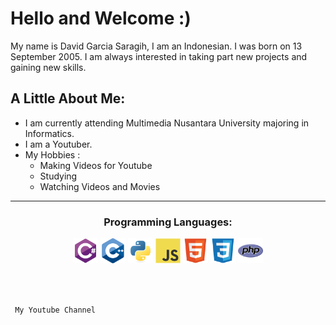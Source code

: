 <!DOCTYPE html>
<html lang = "en-US">
<head>
</head>
<body>
  <h1> Hello and Welcome :) </h1>
<p>
  <div id = "hello-world">
    My name is David Garcia Saragih, I am an Indonesian. I was born on 13 September 2005. I am always interested in taking part new projects and gaining new skills. 
  </div> <!-- hello-world -->
<p>
  <div id = "alittle-aboutme">
    <h2>
      A Little About Me:
    </h2>
  </div>
  <ul>
    <li> I am currently attending <a href="https://www.umn.ac.id/" style="text-decoration: none;" target="_blank">Multimedia Nusantara University</a> majoring in Informatics. </li>
      <li> I am a <a href="https://www.youtube.com/channel/UCDRagVrqj_v2Wbf_UFfTluw" style="text-decoration: none;" target="_blank">Youtuber</a>. </li>
      <li> My Hobbies :
        <ul>
          <li> Making Videos for Youtube </li>
          <li> Studying </li>
          <li> Watching Videos and Movies </li>
        </ul>
      </li>
  </ul>
  <hr>
  <p align="center">
  <div id = "programming-languages">
   <h3 align="center">
     Programming Languages:
   </h3>
  </div>
   <p align = "center">
     <a href = "https://en.wikipedia.org/wiki/C_Sharp_(programming_language)" target = "_blank"><img src="https://raw.githubusercontent.com/devicons/devicon/master/icons/csharp/csharp-original.svg" alt="CSharp" width="40" height="40" style="max-width:100%;" title = "C#"></a>
     <a href = "https://en.wikipedia.org/wiki/C%2B%2B" target = "_blank"><img src="https://raw.githubusercontent.com/devicons/devicon/master/icons/cplusplus/cplusplus-original.svg" alt="CPlusPlus" width="40" height="40" style="max-width:100%;" title = "C++"></a>
     <a href = "https://en.wikipedia.org/wiki/Python_(programming_language)" target = "_blank"><img src="https://raw.githubusercontent.com/devicons/devicon/master/icons/python/python-original.svg" alt="Python" width="40" height="40" style="max-width:100%;" title = "Python"></a>
     <a href = "https://en.wikipedia.org/wiki/JavaScript" target = "_blank"><img src="https://raw.githubusercontent.com/devicons/devicon/master/icons/javascript/javascript-original.svg" alt="javascript" width="40" height="40" style="max-width:100%;" title = "JavaScript"></a>
     <a href = "https://en.wikipedia.org/wiki/HTML" target = "_blank"><img src="https://raw.githubusercontent.com/devicons/devicon/master/icons/html5/html5-original.svg" alt="HTML" width="40" height="40" style="max-width:100%;" title = "HTML"></a>
     <a href = "https://en.wikipedia.org/wiki/CSS" target = "_blank"><img src="https://raw.githubusercontent.com/devicons/devicon/master/icons/css3/css3-original.svg" alt="CSS" width="40" height="40" style="max-width:100%;"title = "CSS"></a>
     <a href = "https://en.wikipedia.org/wiki/PHP" target = "_blank"><img src="https://raw.githubusercontent.com/devicons/devicon/master/icons/php/php-original.svg" alt="PHP" width="40" height="40" style="max-width:100%;" title = "PHP"></a>
   </p>
  <br>
  <br>
  <p>
    <a href = "https://www.youtube.com/channel/UCDRagVrqj_v2Wbf_UFfTluw" style = "text-decoration: none;" target = "_blank" title = "My Youtube Channel" alt = "My Youtube Channel">
      <code> My Youtube Channel </code>
    </a>
  </p>
</body>
</html>

<!--
**davidgrcias/davidgrcias** is a ✨ _special_ ✨ repository because its `README.md` (this file) appears on your GitHub profile.
